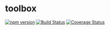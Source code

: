 # toolbox

[![npm version](https://badge.fury.io/js/toolbox.svg)](https://badge.fury.io/js/toolbox)
[![Build Status](https://travis-ci.org/ryg9I/toolbox.svg?branch=master)](https://travis-ci.org/ryg9I/toolbox)
[![Coverage Status](https://coveralls.io/repos/ryg9I/toolbox/badge.svg?branch=master&service=github)](https://coveralls.io/github/ryg9I/toolbox?branch=master)